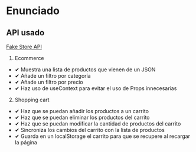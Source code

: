 # Enunciado

## API usado

[Fake Store API](https://fakestoreapi.com/)

1. Ecommerce

- ✔ Muestra una lista de productos que vienen de un JSON
- ✔ Añade un filtro por categoría
- ✔ Añade un filtro por precio
- ✔ Haz uso de useContext para evitar el uso de Props innecesarias

2. Shopping cart

- ✔ Haz que se puedan añadir los productos a un carrito
- ✔ Haz que se puedan eliminar los productos del carrito
- ✔ Haz que se puedan modificar la cantidad de productos del carrito
- ✔ Sincroniza los cambios del carrito con la lista de productos
- ✔ Guarda en un localStorage el carrito para que se recupere al recargar la página
